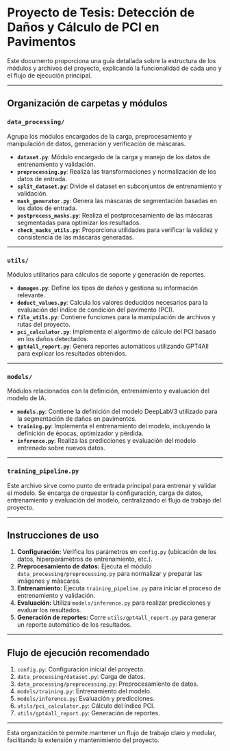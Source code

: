# Proyecto de Tesis: Detección de Daños y Cálculo de PCI en Pavimentos

Este documento proporciona una guía detallada sobre la estructura de los módulos y archivos del proyecto, explicando la funcionalidad de cada uno y el flujo de ejecución principal.

---

## **Organización de carpetas y módulos**

### **`data_processing/`**
Agrupa los módulos encargados de la carga, preprocesamiento y manipulación de datos, generación y verificación de máscaras.

- **`dataset.py`**: Módulo encargado de la carga y manejo de los datos de entrenamiento y validación.
- **`preprocessing.py`**: Realiza las transformaciones y normalización de los datos de entrada.
- **`split_dataset.py`**: Divide el dataset en subconjuntos de entrenamiento y validación.
- **`mask_generator.py`**: Genera las máscaras de segmentación basadas en los datos de entrada.
- **`postprocess_masks.py`**: Realiza el postprocesamiento de las máscaras segmentadas para optimizar los resultados.
- **`check_masks_utils.py`**: Proporciona utilidades para verificar la validez y consistencia de las máscaras generadas.

---

### **`utils/`**
Módulos utilitarios para cálculos de soporte y generación de reportes.

- **`damages.py`**: Define los tipos de daños y gestiona su información relevante.
- **`deduct_values.py`**: Calcula los valores deducidos necesarios para la evaluación del índice de condición del pavimento (PCI).
- **`file_utils.py`**: Contiene funciones para la manipulación de archivos y rutas del proyecto.
- **`pci_calculator.py`**: Implementa el algoritmo de cálculo del PCI basado en los daños detectados.
- **`gpt4all_report.py`**: Genera reportes automáticos utilizando GPT4All para explicar los resultados obtenidos.

---

### **`models/`**
Módulos relacionados con la definición, entrenamiento y evaluación del modelo de IA.

- **`models.py`**: Contiene la definición del modelo DeepLabV3 utilizado para la segmentación de daños en pavimentos.
- **`training.py`**: Implementa el entrenamiento del modelo, incluyendo la definición de épocas, optimizador y pérdida.
- **`inference.py`**: Realiza las predicciones y evaluación del modelo entrenado sobre nuevos datos.

---

### **`training_pipeline.py`**
Este archivo sirve como punto de entrada principal para entrenar y validar el modelo. Se encarga de orquestar la configuración, carga de datos, entrenamiento y evaluación del modelo, centralizando el flujo de trabajo del proyecto.

---

## **Instrucciones de uso**

1. **Configuración:** Verifica los parámetros en `config.py` (ubicación de los datos, hiperparámetros de entrenamiento, etc.).
2. **Preprocesamiento de datos:** Ejecuta el módulo `data_processing/preprocessing.py` para normalizar y preparar las imágenes y máscaras.
3. **Entrenamiento:** Ejecuta `training_pipeline.py` para iniciar el proceso de entrenamiento y validación.
4. **Evaluación:** Utiliza `models/inference.py` para realizar predicciones y evaluar los resultados.
5. **Generación de reportes:** Corre `utils/gpt4all_report.py` para generar un reporte automático de los resultados.

---

## **Flujo de ejecución recomendado**

1. `config.py`: Configuración inicial del proyecto.
2. `data_processing/dataset.py`: Carga de datos.
3. `data_processing/preprocessing.py`: Preprocesamiento de datos.
4. `models/training.py`: Entrenamiento del modelo.
5. `models/inference.py`: Evaluación y predicciones.
6. `utils/pci_calculator.py`: Cálculo del índice PCI.
7. `utils/gpt4all_report.py`: Generación de reportes.

---

Esta organización te permite mantener un flujo de trabajo claro y modular, facilitando la extensión y mantenimiento del proyecto.

